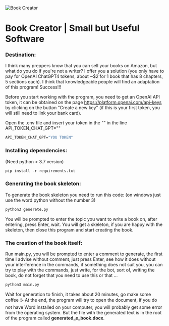 ![Book Creator](URL_картинки)

# Book Creator | Small but Useful Software

### Destination:
I think many preppers know that you can sell your books on Amazon, but what do you do if you're not a writer?
I offer you a solution (you only have to pay for OpenAI ChatGPT4 tokens, about ~$2 for 1 book that has 8 chapters, 5 sections each). I think that knowledgeable people will find an adaptation of this program! Success!!!


Before you start working with the program, you need to get an OpenAI API token, it can be obtained on the page https://platform.openai.com/api-keys by clicking on the button "Create a new key" (if this is your first token, you will still need to link your bank card).

Open the .env file and insert your token in the "" in the line API_TOKEN_CHAT_GPT=""

```cmd
API_TOKEN_CHAT_GPT="YOU TOKEN"
```

### Installing dependencies:
(Need python > 3.7 version)

```python
pip install -r requirements.txt
```

### Generating the book skeleton:
To generate the book skeleton you need to run this code:
(on windows just use the word python without the number 3)

```python
python3 generete.py
```

You will be prompted to enter the topic you want to write a book on, after entering, press Enter, wait. You will get a skeleton, if you are happy with the skeleton, then close this program and start creating the book.

### The creation of the book itself:
Run main.py, you will be prompted to enter a comment to generate, the first time I advise without comment, just press Enter, see how it does without your interference in the commands, if something does not suit you, you can try to play with the commands, just write, for the bot, sort of, writing the book, do not forget that you need to use this or that ...

```python
python3 main.py
```

Wait for generation to finish, it takes about 20 minutes, go make some coffee ☕️
At the end, the program will try to open the document, if you do not have Word installed on your computer, you will probably get some error from the operating system.
But the file with the generated text is in the root of the program called <b>generated_e_book.docx</b>.